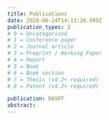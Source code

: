 ```yaml
---
title: Publications
date: 2020-06-24T14:13:20.999Z
publication_types: 2
# 0 = Uncategorized
# 1 = Conference paper
# 2 = Journal article
# 3 = Preprint / Working Paper
# 4 = Report
# 5 = Book
# 6 = Book section
# 7 = Thesis (v4.2+ required)
# 8 = Patent (v4.2+ required)

publication: DASFF
abstract:
---
```

